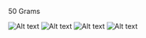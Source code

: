 50 Grams

![Alt text](data/img//coffee1-thumb.jpg)
![Alt text](data/img//coffee2-thumb.jpg)
![Alt text](data/img//coffee3-thumb.jpg)
![Alt text](data/img//coffee4-thumb.jpg)

